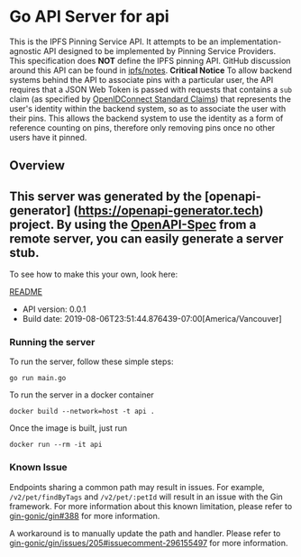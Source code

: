 # Go API Server for api

This is the IPFS Pinning Service API. It attempts to be an implementation-agnostic API designed to be implemented by Pinning Service Providers.  This specification does **NOT** define the IPFS pinning API.  GitHub discussion around this API can be found in [ipfs/notes](https://github.com/ipfs/notes/issues/378).   **Critical Notice**  To allow backend systems behind the API to associate pins with a particular user, the API requires that a JSON Web Token is passed with requests that contains a `sub` claim (as specified by [OpenIDConnect Standard Claims](https://openid.net/specs/openid-connect-core-1_0.html#StandardClaims)) that represents the user's identity within the backend system, so as to associate the user with their pins. This allows the backend system to use the identity as a form of reference counting on pins, therefore only removing pins once no other users have it pinned.

## Overview
This server was generated by the [openapi-generator]
(https://openapi-generator.tech) project.
By using the [OpenAPI-Spec](https://github.com/OAI/OpenAPI-Specification) from a remote server, you can easily generate a server stub.  
-

To see how to make this your own, look here:

[README](https://openapi-generator.tech)

- API version: 0.0.1
- Build date: 2019-08-06T23:51:44.876439-07:00[America/Vancouver]

### Running the server

To run the server, follow these simple steps:

```
go run main.go
```

To run the server in a docker container
```
docker build --network=host -t api .
```

Once the image is built, just run
```
docker run --rm -it api 
```

### Known Issue

Endpoints sharing a common path may result in issues. For example, `/v2/pet/findByTags` and `/v2/pet/:petId` will result in an issue with the Gin framework. For more information about this known limitation, please refer to [gin-gonic/gin#388](https://github.com/gin-gonic/gin/issues/388) for more information.

A workaround is to manually update the path and handler. Please refer to [gin-gonic/gin/issues/205#issuecomment-296155497](https://github.com/gin-gonic/gin/issues/205#issuecomment-296155497) for more information.

